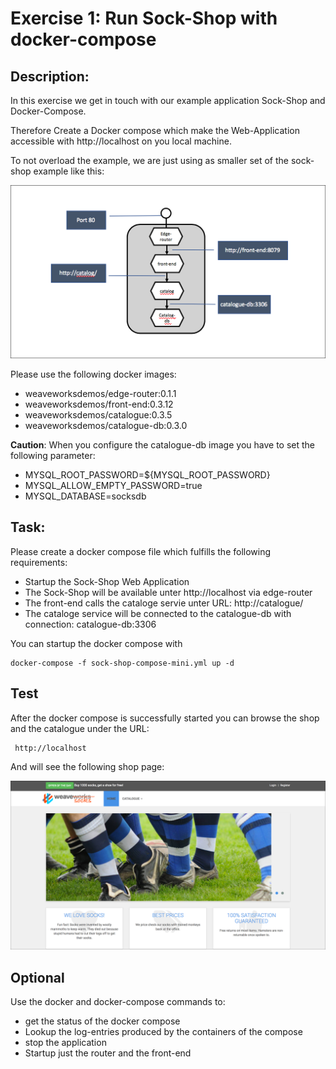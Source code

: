 # Exercise 1: Run Sock-Shop with docker-compose

## Description:

In this exercise we get in touch with our example application Sock-Shop
and Docker-Compose.

Therefore Create a Docker compose which make the Web-Application
accessible with http://localhost on you local machine.

To not overload the example, we are just using as smaller set of the
sock-shop example like this:

![sock-shop-small](../docs/images/sock-shop-minimal.png)

Please use the following docker images:
* weaveworksdemos/edge-router:0.1.1
* weaveworksdemos/front-end:0.3.12
* weaveworksdemos/catalogue:0.3.5
* weaveworksdemos/catalogue-db:0.3.0

**Caution**: When you configure the catalogue-db image you have to set
the following parameter:

* MYSQL_ROOT_PASSWORD=${MYSQL_ROOT_PASSWORD}
* MYSQL_ALLOW_EMPTY_PASSWORD=true
* MYSQL_DATABASE=socksdb

## Task:

Please create a docker compose file which fulfills the following requirements:
* Startup the Sock-Shop Web Application
* The Sock-Shop will be available unter http://localhost via edge-router
* The front-end calls the cataloge servie unter URL: http://catalogue/
* The cataloge service will be connected to the catalogue-db with
  connection: catalogue-db:3306

You can startup the docker compose with

    docker-compose -f sock-shop-compose-mini.yml up -d

## Test

After the docker compose is successfully started you can browse the shop
and the catalogue under the URL:

     http://localhost

And will see the following shop page:

![sock-shop-minimal](../docs/images/sock-shop-minimal-screenshot.png)

## Optional

Use the docker and docker-compose commands to:
* get the status of the docker compose
* Lookup the log-entries produced by the containers of the compose
* stop the application
* Startup just the router and the front-end

